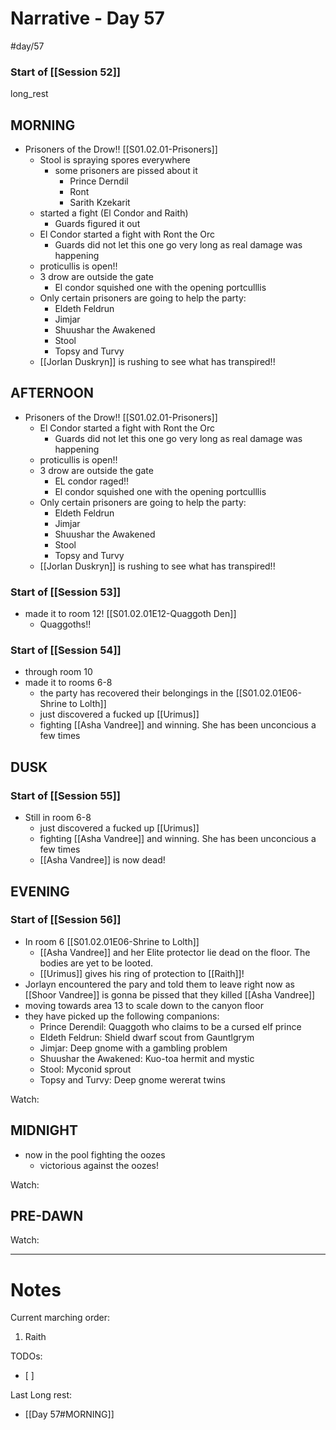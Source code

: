# Narrative - Day 57
#day/57
### Start of [[Session 52]]
long_rest
## MORNING
- Prisoners of the Drow!! [[S01.02.01-Prisoners]]
    - Stool is spraying spores everywhere
        - some prisoners are pissed about it
            - Prince Derndil
            - Ront
            - Sarith Kzekarit
    - started a fight (El Condor and Raith)
        - Guards figured it out
    - El Condor started a fight with Ront the Orc
        - Guards did not let this one go very long as real damage was happening
    - proticullis is open!!
    -  3 drow are outside the gate
        - El condor squished one with the opening portculllis
    - Only certain prisoners are going to help the party:
        - Eldeth Feldrun
        - Jimjar
        - Shuushar the Awakened
        - Stool
        - Topsy and Turvy
    - [[Jorlan Duskryn]] is rushing to see what has transpired!!
## AFTERNOON
- Prisoners of the Drow!! [[S01.02.01-Prisoners]]
   - El Condor started a fight with Ront the Orc
        - Guards did not let this one go very long as real damage was happening
    - proticullis is open!!
    -  3 drow are outside the gate
        - EL condor raged!!
        - El condor squished one with the opening portculllis
    - Only certain prisoners are going to help the party:
        - Eldeth Feldrun
        - Jimjar
        - Shuushar the Awakened
        - Stool
        - Topsy and Turvy
    - [[Jorlan Duskryn]] is rushing to see what has transpired!!
### Start of [[Session 53]]
- made it to room 12! [[S01.02.01E12-Quaggoth Den]]
    - Quaggoths!!
### Start of [[Session 54]]
- through room 10
- made it to rooms 6-8
  - the party has recovered their belongings in the [[S01.02.01E06-Shrine to Lolth]]
  - just discovered a fucked up [[Urimus]]
  - fighting [[Asha Vandree]] and winning. She has been unconcious a few times
## DUSK
### Start of [[Session 55]]
- Still in room 6-8
  - just discovered a fucked up [[Urimus]]
  - fighting [[Asha Vandree]] and winning. She has been unconcious a few times
  - [[Asha Vandree]] is now dead!

## EVENING
### Start of [[Session 56]]
- In room 6 [[S01.02.01E06-Shrine to Lolth]]
  - [[Asha Vandree]] and her Elite protector lie dead on the floor. The bodies are yet to be looted.
  - [[Urimus]] gives his ring of protection to [[Raith]]!
- Jorlayn encountered the pary and told them to leave right now as [[Shoor Vandree]] is gonna be pissed that they killed [[Asha Vandree]]
- moving towards area 13 to scale down to the canyon floor
- they have picked up the following companions: 
  - Prince Derendil: Quaggoth who claims to be a cursed elf prince
  - Eldeth Feldrun: Shield dwarf scout from Gauntlgrym
  - Jimjar: Deep gnome with a gambling problem
  - Shuushar the Awakened: Kuo-toa hermit and mystic
  - Stool: Myconid sprout
  - Topsy and Turvy: Deep gnome wererat twins
  
Watch: 

## MIDNIGHT
- now in the pool fighting the oozes
  - victorious against the oozes!

Watch: 

## PRE-DAWN
Watch: 

___
# Notes
Current marching order:
1. Raith

TODOs:
- [ ] 
  
Last Long rest:
- [[Day 57#MORNING]] 
  